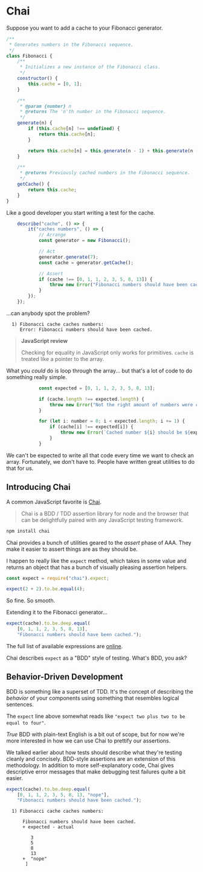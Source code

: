 # Chai

Suppose you want to add a cache to your Fibonacci generator.

```javascript
/**
 * Generates numbers in the Fibonacci sequence.
 */
class Fibonacci {
    /**
     * Initializes a new instance of the Fibonacci class.
     */
    constructor() {
        this.cache = [0, 1];
    }

    /**
     * @param {number} n
     * @returns The 'n'th number in the Fibonacci sequence.
     */
    generate(n) {
        if (this.cache[n] !== undefined) {
            return this.cache[n];
        }

        return this.cache[n] = this.generate(n - 1) + this.generate(n - 2);
    }

    /**
     * @returns Previously cached numbers in the Fibonacci sequence.
     */
    getCache() {
        return this.cache;
    }
}
```

Like a good developer you start writing a test for the cache.

```javascript
    describe("cache", () => {
        it("caches numbers", () => {
            // Arrange
            const generator = new Fibonacci();

            // Act
            generator.generate(7);
            const cache = generator.getCache();

            // Assert
            if (cache !== [0, 1, 1, 2, 3, 5, 8, 13]) {
                throw new Error("Fibonacci numbers should have been cached.");
            }
        });
    });
```

...can anybody spot the problem?

```
  1) Fibonacci cache caches numbers:
     Error: Fibonacci numbers should have been cached.
```

> **JavaScript review**
> 
> Checking for equality in JavaScript only works for primitives. 
> `cache` is treated like a pointer to the array.

What you *could* do is loop through the array... but that's a lot of code to do something really simple.

```javascript
            const expected = [0, 1, 1, 2, 3, 5, 8, 13];

            if (cache.length !== expected.length) {
                throw new Error("Not the right amount of numbers were cached.");
            }

            for (let i: number = 0; i < expected.length; i += 1) {
                if (cache[i] !== expected[i]) {
                    throw new Error(`Cached number ${i} should be ${expected[i]} but is ${cache[i]}.`);
                }
            }
```

We can't be expected to write all that code every time we want to check an array.
Fortunately, we don't have to.
People have written great utilities to do that for us.

## Introducing Chai

A common JavaScript favorite is [Chai](http://chaijs.com/).

> Chai is a BDD / TDD assertion library for node and the browser that can be delightfully paired with any JavaScript testing framework.

```cmd
npm install chai
```

Chai provides a bunch of utilities geared to the *assert* phase of AAA.
They make it easier to assert things are as they should be.

I happen to really like the `expect` method, which takes in some value and returns an object that has a bunch of visually pleasing assertion helpers.

```javascript
const expect = require("chai").expect;

expect(2 + 2).to.be.equal(4);
```

So fine.
So smooth.

Extending it to the Fibonacci generator...

```javascript
expect(cache).to.be.deep.equal(
    [0, 1, 1, 2, 3, 5, 8, 13],
    "Fibonacci numbers should have been cached.");
```

The full list of available expressions are [online](http://chaijs.com/guide/styles/#expect).

Chai describes `expect` as a "BDD" style of testing.
What's BDD, you ask?

## Behavior-Driven Development

BDD is something like a superset of TDD.
It's the concept of describing the *behavior* of your components using something that resembles logical sentences.

The `expect` line above somewhat reads like `"expect two plus two to be equal to four"`.

*True* BDD with plain-text English is a bit out of scope, but for now we're more interested in how we can use Chai to prettify our assertions.

We talked earlier about how tests should describe what they're testing cleanly and concisely.
BDD-style assertions are an extension of this methodology.
In addition to more self-explanatory code, Chai gives descriptive error messages that make debugging test failures quite a bit easier.

```javascript
expect(cache).to.be.deep.equal(
    [0, 1, 1, 2, 3, 5, 8, 13, "nope"],
    "Fibonacci numbers should have been cached.");
```

```
  1) Fibonacci cache caches numbers:

      Fibonacci numbers should have been cached.
      + expected - actual

         3
         5
         8
         13
      +  "nope"
       ]
```
